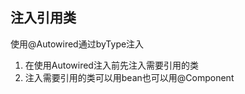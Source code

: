 ## 注入引用类

使用@Autowired通过byType注入
1. 在使用Autowired注入前先注入需要引用的类
2. 注入需要引用的类可以用bean也可以用@Component
    

    
